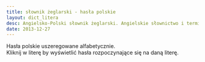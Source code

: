 ```yaml
---
title: słownik żeglarski - hasła polskie
layout: dict_litera
desc: Angielsko-Polski słownik żeglarski. Angielskie słownictwo i terminologia żeglarska pomocna w ukończeniu kursów RYA. 
date: 2013-12-27
---
```

Hasła polskie uszeregowane alfabetycznie.   
Kliknij w literę by wyświetlić hasła rozpoczynające się na daną literę.
